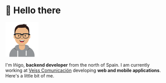 # :wave: Hello there

![Avatar for Iñigo Ochoa][avatar]

I'm Iñigo, **backend developer** from the north of Spain. I am currently working
at [Veiss Comunicación][veiss] developing **web and mobile applications**.
Here's a little bit of me.

[avatar]: images/avatar.png "Iñigo Ochoa"
[veiss]: https://www.veiss.com/ "Diseño web en Veiss Comunicación"
